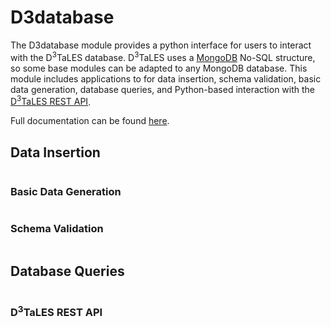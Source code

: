 # D3database

The D3database module provides a python interface for users to interact with the D<sup>3</sup>TaLES
database. D<sup>3</sup>TaLES uses a [MongoDB](https://www.mongodb.com/) No-SQL structure, so some  base modules can be adapted to any MongoDB database. This module includes applications to
for data insertion, schema validation, basic data generation, database queries, and 
Python-based interaction with the [D<sup>3</sup>TaLES REST API](https://d3tales.as.uky.edu/docs/restapi.html). 

Full documentation can be found [here](d3tales_api.D3database.html).

## Data Insertion

```python

```

### Basic Data Generation

```python

```

### Schema Validation

```python

```

## Database Queries

```python

```

### D<sup>3</sup>TaLES REST API 

```python

```

